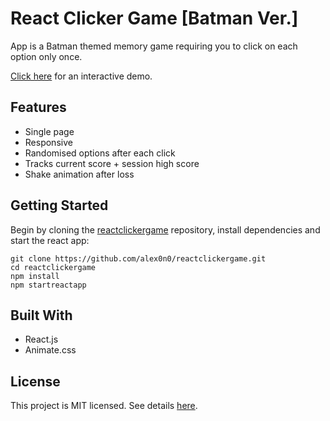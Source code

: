 # React Clicker Game [Batman Ver.]

App is a Batman themed memory game requiring you to click on each option only once.

[Click here](https://beanstalk88.herokuapp.com/) for an interactive demo.

## Features

- Single page
- Responsive
- Randomised options after each click
- Tracks current score + session high score
- Shake animation after loss

## Getting Started

Begin by cloning the [reactclickergame](https://github.com/alex0n0/reactclickergame) repository, install dependencies and start the react app:

```terminal
git clone https://github.com/alex0n0/reactclickergame.git
cd reactclickergame
npm install
npm startreactapp
```

## Built With

- React.js
- Animate.css

## License

This project is MIT licensed. See details [here](https://github.com/alex0n0/reactclickergame/blob/master/LICENSE).

